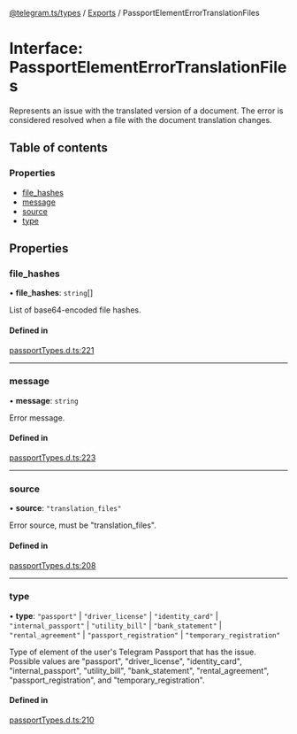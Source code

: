 [@telegram.ts/types](../README.md) / [Exports](../modules.md) / PassportElementErrorTranslationFiles

# Interface: PassportElementErrorTranslationFiles

Represents an issue with the translated version of a document. The error is considered resolved when a file with the document translation changes.

## Table of contents

### Properties

- [file\_hashes](PassportElementErrorTranslationFiles.md#file_hashes)
- [message](PassportElementErrorTranslationFiles.md#message)
- [source](PassportElementErrorTranslationFiles.md#source)
- [type](PassportElementErrorTranslationFiles.md#type)

## Properties

### file\_hashes

• **file\_hashes**: `string`[]

List of base64-encoded file hashes.

#### Defined in

[passportTypes.d.ts:221](https://github.com/telegramsjs/types/blob/d08200f/src/passportTypes.d.ts#L221)

___

### message

• **message**: `string`

Error message.

#### Defined in

[passportTypes.d.ts:223](https://github.com/telegramsjs/types/blob/d08200f/src/passportTypes.d.ts#L223)

___

### source

• **source**: ``"translation_files"``

Error source, must be "translation_files".

#### Defined in

[passportTypes.d.ts:208](https://github.com/telegramsjs/types/blob/d08200f/src/passportTypes.d.ts#L208)

___

### type

• **type**: ``"passport"`` \| ``"driver_license"`` \| ``"identity_card"`` \| ``"internal_passport"`` \| ``"utility_bill"`` \| ``"bank_statement"`` \| ``"rental_agreement"`` \| ``"passport_registration"`` \| ``"temporary_registration"``

Type of element of the user's Telegram Passport that has the issue. Possible values are "passport", "driver_license", "identity_card", "internal_passport", "utility_bill", "bank_statement", "rental_agreement", "passport_registration", and "temporary_registration".

#### Defined in

[passportTypes.d.ts:210](https://github.com/telegramsjs/types/blob/d08200f/src/passportTypes.d.ts#L210)

